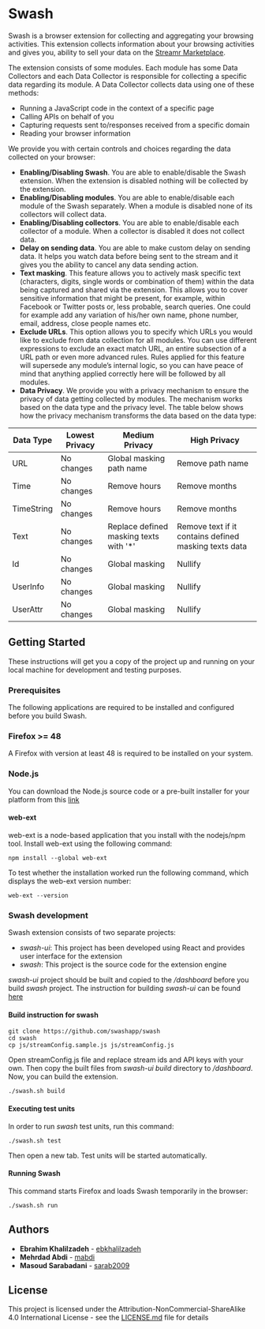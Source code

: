 # Swash
Swash is a browser extension for collecting and aggregating your browsing activities. This extension collects information about your browsing activities and gives you, ability to sell your data on the [Streamr Marketplace](https://streamr.network/marketplace).

The extension consists of some modules. Each module has some Data Collectors and each Data Collector is responsible for collecting a specific data regarding its module.
A Data Collector collects data using one of these methods:
* Running a JavaScript code in the context of a specific page
* Calling APIs on behalf of you
* Capturing requests sent to/responses received from a specific domain
* Reading your browser information

We provide you with certain controls and choices regarding the data collected on your browser:
* **Enabling/Disabling Swash**. You are able to enable/disable the Swash extension. When the extension is disabled nothing will be collected by the extension.
* **Enabling/Disabling modules**. You are able to enable/disable each module of the Swash
separately. When a module is disabled none of its collectors will collect data.
* **Enabling/Disabling collectors**. You are able to enable/disable each collector of a module. When a collector is disabled it does not collect data.
* **Delay on sending data**. You are able to make custom delay on sending data. It helps you watch data before being sent to the stream and it gives you the ability to cancel any data sending action.
* **Text masking**. This feature allows you to actively mask specific text (characters, digits, single words or combination of them) within the data being captured and shared via the extension. This allows you to cover sensitive information that might be present, for example, within Facebook or Twitter posts or, less probable, search queries. One could for example add any variation of his/her own name, phone number, email, address, close people names etc.
* **Exclude URLs**. This option allows you to specify which URLs you would like to exclude from data collection for all modules. You can use different expressions to exclude an exact match URL, an entire subsection of a URL path or even more advanced rules. Rules applied for this feature will supersede any module’s internal logic, so you can have peace of mind that anything applied correctly here will be followed by all modules.
* **Data Privacy**. We provide you with a privacy mechanism to ensure the privacy of data getting collected by modules. The mechanism works based on the data type and the privacy level. The table below
shows how the privacy mechanism transforms the data based on the data type:


|  Data Type | Lowest Privacy | Medium Privacy                         | High Privacy                                      |
|------------|----------------|----------------------------------------|---------------------------------------------------|
|  URL       |  No changes    | Global masking path name               | Remove path name                                  |
| Time       | No changes     | Remove hours                           | Remove months                                     |
| TimeString | No changes     | Remove hours                           | Remove months                                     |
| Text       | No changes     | Replace defined masking texts with '*' | Remove text if it contains defined masking texts data |
| Id         | No changes     | Global masking                         | Nullify                                           |
| UserInfo   | No changes     | Global masking                         | Nullify                                           |
| UserAttr   | No changes     | Global masking                         | Nullify                                           |




## Getting Started

These instructions will get you a copy of the project up and running on your local machine for development and testing purposes.

### Prerequisites

The following applications are required to be installed and configured before you build Swash. 

### Firefox >= 48
A Firefox with version at least 48 is required to be installed on your system.

### Node.js
You can download the Node.js source code or a pre-built installer for your platform from this [link](https://nodejs.org/en/download/)

#### web-ext
web-ext is a node-based application that you install with the nodejs/npm tool. Install web-ext using the following command:

```
npm install --global web-ext
```
To test whether the installation worked run the following command, which displays the web-ext version number:

```
web-ext --version
```

### Swash development

Swash extension consists of two separate projects: 
* *swash-ui*: This project has been developed using React and provides user interface for the extension
* *swash*: This project is the source code for the extension engine

*swash-ui* project should be built and copied to the */dashboard* before you build *swash* project. The instruction for building *swash-ui* can be found [here](https://github.com/swashapp/swash-ui)
 
#### Build instruction for swash

```
git clone https://github.com/swashapp/swash
cd swash
cp js/streamConfig.sample.js js/streamConfig.js 
```
Open streamConfig.js file and replace stream ids and API keys with your own. Then copy the built files from *swash-ui build* directory to */dashboard*. Now, you can build the extension.

```
./swash.sh build
```

#### Executing test units

In order to run *swash* test units, run this command:

```
./swash.sh test
```
Then open a new tab. Test units will be started automatically.

#### Running Swash

This command starts Firefox and loads Swash temporarily in the browser:

```
./swash.sh run
```

## Authors

* **Ebrahim Khalilzadeh**  - [ebkhalilzadeh](https://github.com/ebkhalilzadeh)
* **Mehrdad Abdi**  - [mabdi](https://github.com/mabdi)
* **Masoud Sarabadani**  - [sarab2009](https://github.com/sarab2009)

## License

This project is licensed under the Attribution-NonCommercial-ShareAlike 4.0 International License - see the [LICENSE.md](LICENSE.md) file for details
